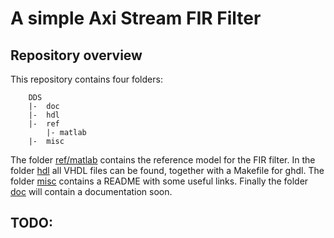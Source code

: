 # A simple Axi Stream FIR Filter


## Repository overview
This repository contains four folders:
```
	DDS
	|-	doc
	|-	hdl
	|-	ref
		|- matlab
	|-	misc
```

The folder [ref/matlab](ref/matlab) contains the reference model for the FIR filter. In the folder [hdl](hdl) all VHDL files can be found, together with a Makefile for ghdl. The folder [misc](misc) contains a README with some useful links. Finally the folder [doc](doc) will contain a documentation soon.

## TODO:

